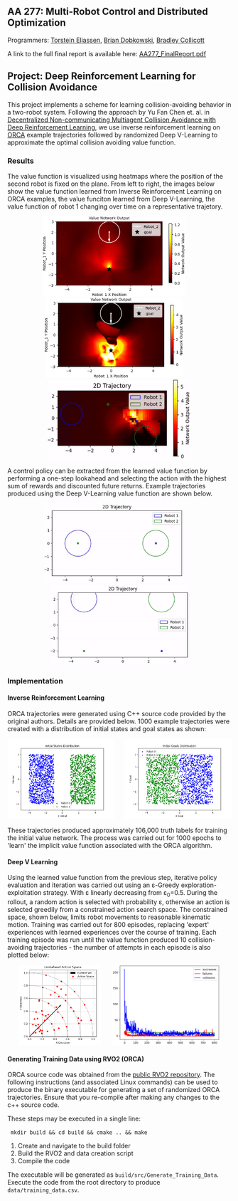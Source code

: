 ## AA 277: Multi-Robot Control and Distributed Optimization
Programmers: [Torstein Eliassen](https://github.com/gravlaks), [Brian Dobkowski](https://github.com/bdobkowski), [Bradley Collicott](https://github.com/bcollico)

A link to the full final report is available here: [AA277_FinalReport.pdf](./docs/latex/FinalReport.pdf)

## Project: Deep Reinforcement Learning for Collision Avoidance
This project implements a scheme for learning collision-avoiding behavior in a two-robot system. Following the approach by Yu Fan Chen et. al. in [Decentralized Non-communicating Multiagent Collision Avoidance with Deep Reinforcement Learning](https://arxiv.org/pdf/1609.07845.pdf), we use inverse reinforcement learning on [ORCA](https://gamma.cs.unc.edu/ORCA/publications/ORCA.pdf) example trajectories followed by randomized Deep V-Learning to approximate the optimal collision avoiding value function.

### Results
The value function is visualized using heatmaps where the position of the second robot is fixed on the plane. From left to right, the images below show the value function learned from Inverse Reinforcement Learning on ORCA examples, the value funciton learned from Deep V-Learning, the value function of robot 1 changing over time on a representative trajetory.
<p align="center">
     <img src="./docs/latex/figures/heatmap_1_Robot_1.png" height="180"/>&nbsp;&nbsp;&nbsp;&nbsp;&nbsp;&nbsp;<img src="./docs/latex/figures/heatmap_rl_robot1.png" height="180"/>&nbsp;&nbsp;&nbsp;&nbsp;&nbsp;&nbsp;<img src="./docs/latex/figures/post_rl_rw.gif" height="180"/>
</p>

A control policy can be extracted from the learned value function by performing a one-step lookahead and selecting the action with the highest sum of rewards and discounted future returns. Example trajectories produced using the Deep V-Learning value function are shown below.
<p align="center">
     <img src="./docs/latex/figures/post_rl_0.gif" height="180"/>&nbsp;&nbsp;&nbsp;&nbsp;&nbsp;&nbsp;<img src="./docs/latex/figures/post_rl_1.gif" height="180"/>
</p>

### Implementation 
#### Inverse Reinforcement Learning
ORCA trajectories were generated using C++ source code provided by the original authors. Details are provided below. 1000 example trajectories were created with a distribution of initial states and goal states as shown:

<p align="center">
     <img src="./docs/latex/figures/train_states_distribution.png" height="180"/>&nbsp;&nbsp;&nbsp;&nbsp;&nbsp;&nbsp;<img src="./docs/latex/figures/train_goals_distribution.png" height="180"/>
</p>

These trajectories produced approximately 106,000 truth labels for training the initial value network. The process was carried out for 1000 epochs to 'learn' the implicit value function associated with the ORCA algorithm.

#### Deep V Learning
Using the learned value function from the previous step, iterative policy evaluation and iteration was carried out using an ε-Greedy exploration-exploitation strategy. With ε linearly decreasing from ε<sub>0</sub>=0.5. During the rollout, a random action is selected with probability ε, otherwise an action is selected greedily from a constrained action search space. The constrained space, shown below, limits robot movements to reasonable kinematic motion. Training was carried out for 800 episodes, replacing 'expert' experiences with learned experiences over the course of training. Each training episode was run until the value function produced 10 collision-avoiding trajectories - the number of attempts in each episode is also plotted below:

<p align="center">
     <img src="./docs/latex/figures/action_space.PNG" height="180"/>&nbsp;&nbsp;&nbsp;&nbsp;&nbsp;&nbsp;<img src="./docs/latex/figures/statistics_rew0.png" height="180"/>
</p>

#### Generating Training Data using RVO2 (ORCA)
ORCA source code was obtained from the [public RVO2 repository](https://github.com/snape/RVO2). The following instructions (and associated Linux commands) can be used to produce the binary executable for generating a set of randomized ORCA trajectories. Ensure that you re-compile after making any changes to the c++ source code.

These steps may be executed in a single line:

     mkdir build && cd build && cmake .. && make
     
1. Create and navigate to the build folder
2. Build the RVO2 and data creation script    
3. Compile the code
      
The executable will be generated as `build/src/Generate_Training_Data`. Execute the code from the root directory to produce `data/training_data.csv`.
